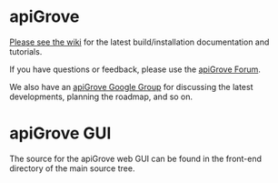 apiGrove
========

<a href="https://github.com/apigrove/apigrove/wiki">Please see the wiki</a> for the latest 
build/installation documentation and tutorials. 

If you have questions or feedback, please use the <a href="http://apigrove.net/forum/">apiGrove Forum</a>.

We also have an <a href="https://github.com/apigrove/apigrove">apiGrove Google Group</a> for discussing the latest developments, planning the roadmap, and so on.


apiGrove GUI
============

The source for the apiGrove web GUI can be found in the front-end directory of the main source tree. 
